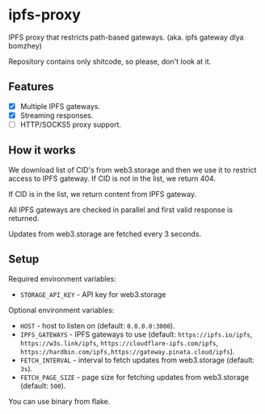 # ipfs-proxy

IPFS proxy that restricts path-based gateways. (aka. ipfs gateway dlya bomzhey)

Repository contains only shitcode, so please, don't look at it.

## Features

- [x] Multiple IPFS gateways.
- [x] Streaming responses.
- [ ] HTTP/SOCKS5 proxy support.

## How it works

We download list of CID's from web3.storage and then we use it to restrict access to IPFS gateway.
If CID is not in the list, we return 404.

If CID is in the list, we return content from IPFS gateway.

All IPFS gateways are checked in parallel and first valid response is returned.

Updates from web3.storage are fetched every 3 seconds.

## Setup

Required environment variables:

- `STORAGE_API_KEY` - API key for web3.storage

Optional environment variables:

- `HOST` - host to listen on (default: `0.0.0.0:3000`).
- `IPFS_GATEWAYS` - IPFS gateways to use (default: `https://ipfs.io/ipfs`, `https://w3s.link/ipfs`, `https://cloudflare-ipfs.com/ipfs`, `https://hardbin.com/ipfs,https://gateway.pinata.cloud/ipfs`).
- `FETCH_INTERVAL` - interval to fetch updates from web3.storage (default: `3s`).
- `FETCH_PAGE_SIZE` - page size for fetching updates from web3.storage (default: `500`).

You can use binary from flake.
